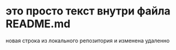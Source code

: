 # это просто текст внутри файла README.md
новая строка из локального репозитория и изменена удаленно